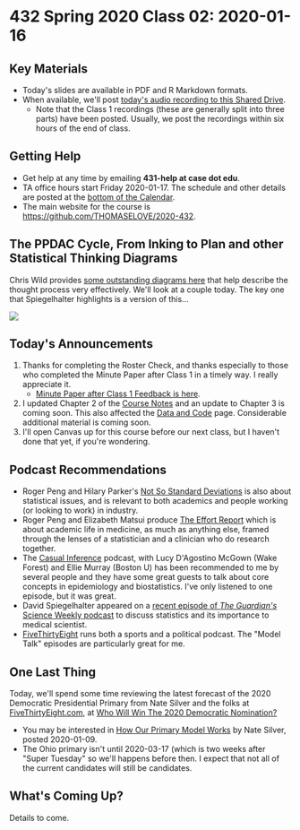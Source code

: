 # 432 Spring 2020 Class 02: 2020-01-16

## Key Materials

- Today's slides are available in PDF and R Markdown formats.
- When available, we'll post [today's audio recording to this Shared Drive](http://bit.ly/432-2020-audio).
    - Note that the Class 1 recordings (these are generally split into three parts) have been posted. Usually, we post the recordings within six hours of the end of class.

## Getting Help

- Get help at any time by emailing **431-help at case dot edu**.
- TA office hours start Friday 2020-01-17. The schedule and other details are posted at the [bottom of the Calendar](https://github.com/THOMASELOVE/2020-432/blob/master/calendar.md#tas-and-office-hours).
- The main website for the course is https://github.com/THOMASELOVE/2020-432.

## The PPDAC Cycle, From Inking to Plan and other Statistical Thinking Diagrams

Chris Wild provides [some outstanding diagrams here](https://www.stat.auckland.ac.nz/~wild/StatThink/) that help describe the thought process very effectively. We'll look at a couple today. The key one that Spiegelhalter highlights is a version of this...

![](https://github.com/THOMASELOVE/2020-432/blob/master/classes/class02/figures/PPDAC_tweet_2018-12-06.png)

## Today's Announcements

1. Thanks for completing the Roster Check, and thanks especially to those who completed the Minute Paper after Class 1 in a timely way. I really appreciate it.
    - [Minute Paper after Class 1 Feedback is here](http://bit.ly/432-2020-minute-01-feedback).
2. I updated Chapter 2 of the [Course Notes](https://thomaselove.github.io/2020-432-book/) and an update to Chapter 3 is coming soon. This also affected the [Data and Code](https://github.com/THOMASELOVE/432-data) page. Considerable additional material is coming soon.
3. I'll open Canvas up for this course before our next class, but I haven't done that yet, if you're wondering.

## Podcast Recommendations

- Roger Peng and Hilary Parker's [Not So Standard Deviations](http://nssdeviations.com/) is also about statistical issues, and is relevant to both academics and people working (or looking to work) in industry.
- Roger Peng and Elizabeth Matsui produce [The Effort Report](http://effortreport.libsyn.com/) which is about academic life in medicine, as much as anything else, framed through the lenses of a statistician and a clinician who do research together.
- The [Casual Inference](https://casualinfer.libsyn.com/) podcast, with Lucy D'Agostino McGown (Wake Forest) and Ellie Murray (Boston U) has been recommended to me by several people and they have some great guests to talk about core concepts in epidemiology and biostatistics. I've only listened to one episode, but it was great.
- David Spiegelhalter appeared on a [recent episode of *The Guardian's* Science Weekly podcast](https://www.theguardian.com/science/audio/2019/apr/05/cross-section-david-spiegelhalter-science-weekly-podcast) to discuss statistics and its importance to medical scientist.
- [FiveThirtyEight](https://fivethirtyeight.com/tag/fivethirtyeight-podcasts/) runs both a sports and a political podcast. The "Model Talk" episodes are particularly great for me.

## One Last Thing

Today, we'll spend some time reviewing the latest forecast of the 2020 Democratic Presidential Primary from Nate Silver and the folks at [FiveThirtyEight.com](https://fivethirtyeight.com/), at [Who Will Win The 2020 Democratic Nomination?](https://projects.fivethirtyeight.com/2020-primary-forecast/)

- You may be interested in [How Our Primary Model Works](https://fivethirtyeight.com/features/how-fivethirtyeight-2020-primary-model-works/) by Nate Silver, posted 2020-01-09.
- The Ohio primary isn't until 2020-03-17 (which is two weeks after "Super Tuesday" so we'll happens before then. I expect that not all of the current candidates will still be candidates.

## What's Coming Up?

Details to come.

